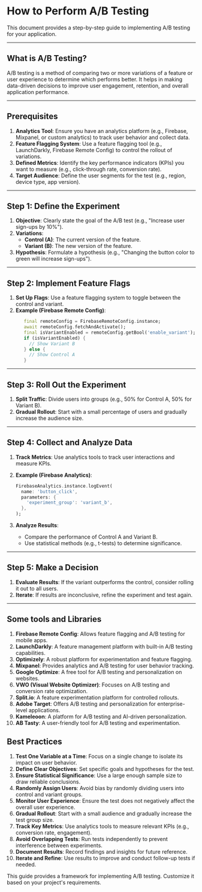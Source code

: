 # How to Perform A/B Testing

This document provides a step-by-step guide to implementing A/B testing for your application.

---

## What is A/B Testing?

A/B testing is a method of comparing two or more variations of a feature or user experience to determine which performs better. It helps in making data-driven decisions to improve user engagement, retention, and overall application performance.

---

## Prerequisites

1. **Analytics Tool**: Ensure you have an analytics platform (e.g., Firebase, Mixpanel, or custom analytics) to track user behavior and collect data.
2. **Feature Flagging System**: Use a feature flagging tool (e.g., LaunchDarkly, Firebase Remote Config) to control the rollout of variations.
3. **Defined Metrics**: Identify the key performance indicators (KPIs) you want to measure (e.g., click-through rate, conversion rate).
4. **Target Audience**: Define the user segments for the test (e.g., region, device type, app version).

---

## Step 1: Define the Experiment

1. **Objective**: Clearly state the goal of the A/B test (e.g., "Increase user sign-ups by 10%").
2. **Variations**:
   - **Control (A)**: The current version of the feature.
   - **Variant (B)**: The new version of the feature.
3. **Hypothesis**: Formulate a hypothesis (e.g., "Changing the button color to green will increase sign-ups").

---

## Step 2: Implement Feature Flags

1. **Set Up Flags**: Use a feature flagging system to toggle between the control and variant.
2. **Example (Firebase Remote Config)**:
   ```dart
      final remoteConfig = FirebaseRemoteConfig.instance;
      await remoteConfig.fetchAndActivate();
      final isVariantEnabled = remoteConfig.getBool('enable_variant');
      if (isVariantEnabled) {
        // Show Variant B
      } else {
        // Show Control A
      }
   ```

---

## Step 3: Roll Out the Experiment

1. **Split Traffic**: Divide users into groups (e.g., 50% for Control A, 50% for Variant B).
2. **Gradual Rollout**: Start with a small percentage of users and gradually increase the audience size.

---

## Step 4: Collect and Analyze Data

1. **Track Metrics**: Use analytics tools to track user interactions and measure KPIs.
2. **Example (Firebase Analytics)**:
   ```dart
   FirebaseAnalytics.instance.logEvent(
     name: 'button_click',
     parameters: {
       'experiment_group': 'variant_b',
     },
   );
   ```

3. **Analyze Results**:
    - Compare the performance of Control A and Variant B.
    - Use statistical methods (e.g., t-tests) to determine significance.

---

## Step 5: Make a Decision

1. **Evaluate Results**: If the variant outperforms the control, consider rolling it out to all users.
2. **Iterate**: If results are inconclusive, refine the experiment and test again.

---

## Some tools and Libraries
1. **Firebase Remote Config**: Allows feature flagging and A/B testing for mobile apps.
2. **LaunchDarkly**: A feature management platform with built-in A/B testing capabilities.
3. **Optimizely**: A robust platform for experimentation and feature flagging.
4. **Mixpanel**: Provides analytics and A/B testing for user behavior tracking.
5. **Google Optimize**: A free tool for A/B testing and personalization on websites.
6. **VWO (Visual Website Optimizer)**: Focuses on A/B testing and conversion rate optimization.
7. **Split.io**: A feature experimentation platform for controlled rollouts.
8. **Adobe Target**: Offers A/B testing and personalization for enterprise-level applications.
9. **Kameleoon**: A platform for A/B testing and AI-driven personalization.
10. **AB Tasty**: A user-friendly tool for A/B testing and experimentation.


## Best Practices
1. **Test One Variable at a Time**: Focus on a single change to isolate its impact on user behavior.
2. **Define Clear Objectives**: Set specific goals and hypotheses for the test.
3. **Ensure Statistical Significance**: Use a large enough sample size to draw reliable conclusions.
4. **Randomly Assign Users**: Avoid bias by randomly dividing users into control and variant groups.
5. **Monitor User Experience**: Ensure the test does not negatively affect the overall user experience.
6. **Gradual Rollout**: Start with a small audience and gradually increase the test group size.
7. **Track Key Metrics**: Use analytics tools to measure relevant KPIs (e.g., conversion rate, engagement).
8. **Avoid Overlapping Tests**: Run tests independently to prevent interference between experiments.
9. **Document Results**: Record findings and insights for future reference.
10. **Iterate and Refine**: Use results to improve and conduct follow-up tests if needed.

This guide provides a framework for implementing A/B testing. Customize it based on your project's requirements.
